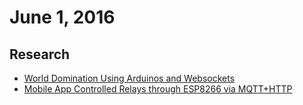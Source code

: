 # June 1, 2016

## Research

- [World Domination Using Arduinos and Websockets](https://kevinrohling.wordpress.com/2011/09/14/world-domination-using-arduinos-and-websockets/)
- [Mobile App Controlled Relays through ESP8266 via MQTT+HTTP](http://www.hivemq.com/blog/how-to-get-started-with-mqtt)
